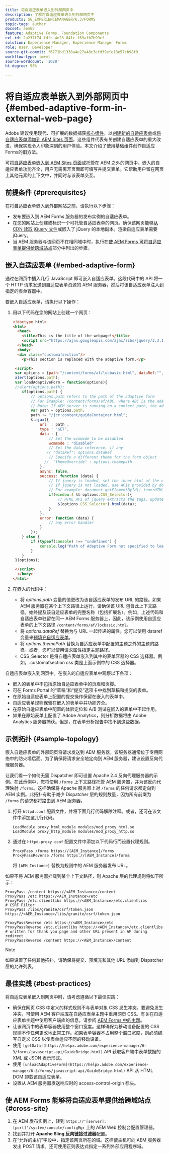 ```yaml
---
title: 将自适应表单嵌入到外部网页中
description: 了解将自适应表单嵌入到外部网页中
products: SG_EXPERIENCEMANAGER/6.3/FORMS
topic-tags: author
docset: aem65
feature: Adaptive Forms, Foundation Components
exl-id: 2a237f74-fdfc-4e28-841c-f69afb7b99cf
solution: Experience Manager, Experience Manager Forms
role: User, Developer
source-git-commit: f6771bd1338a4e27a48c3efd39efe18e57cb98f9
workflow-type: tm+mt
source-wordcount: '1028'
ht-degree: 98%

---
```


# 将自适应表单嵌入到外部网页中{#embed-adaptive-form-in-external-web-page}

<span class="preview">Adobe 建议使用现代、可扩展的数据捕获[核心组件](https://experienceleague.adobe.com/docs/experience-manager-core-components/using/adaptive-forms/introduction.html)，以[创建新的自适应表单](/help/forms/using/create-an-adaptive-form-core-components.md)或[将自适应表单添加到 AEM Sites 页面](/help/forms/using/create-or-add-an-adaptive-form-to-aem-sites-page.md)。这些组件代表有关创建自适应表单的重大改进，确保实现令人印象深刻的用户体验。本文介绍了使用基础组件创作自适应Forms的旧方法。 </span>

可[将自适应表单嵌入到 AEM Sites 页面](/help/forms/using/embed-adaptive-form-aem-sites.md)或托管在 AEM 之外的网页中。嵌入的自适应表单功能齐全，用户无需离开页面即可填写并提交表单。它帮助用户留在网页上其他元素的上下文中，并同时与该表单交互。

## 前提条件 {#prerequisites}

在将自适应表单嵌入到外部网站之前，请执行以下步骤：

* 发布要嵌入到 AEM Forms 服务器的发布实例的自适应表单。
* 在您的网站上创建或标识一个可托管自适应表单的网页。确保该网页能够[从 CDN 读取 jQuery 文件](https://ajax.googleapis.com/ajax/libs/jquery/3.3.1/jquery.min.js)或嵌入了 jQuery 的本地副本。渲染自适应表单需要 jQuery。
* 当 AEM 服务器与该网页不在相同域中时，执行在[使 AEM Forms 可将自适应表单提供给跨域站点](#cross-site)部分中列出的步骤。

## 嵌入自适应表单 {#embed-adaptive-form}

通过在网页中插入几行 JavaScript 即可嵌入自适应表单。这段代码中的 API 将一个 HTTP 请求发送到自适应表单资源的 AEM 服务器，然后将该自适应表单注入到指定的表单容器中。

要嵌入自适应表单，请执行以下操作：

1. 用以下代码在您的网站上创建一个网页：

   ```html
   <!doctype html>
   <html>
     <head>
       <title>This is the title of the webpage!</title>
       <script src="https://ajax.googleapis.com/ajax/libs/jquery/3.3.1/jquery.min.js"></script>
     </head>
     <body>
     <div class="customafsection"/>
       <p>This section is replaced with the adaptive form.</p>
   
    <script>
    var options = {path:"/content/forms/af/locbasic.html", dataRef:"", themepath:"", CSS_Selector:".customafsection"};
    alert(options.path);
    var loadAdaptiveForm = function(options){
    //alert(options.path);
       if(options.path) {
           // options.path refers to the path of the adaptive form
           // For Example: /content/forms/af/ABC, where ABC is the adaptive form
           // Note: If AEM server is running on a context path, the adaptive form URL must contain the context path
           var path = options.path;
           path += "/jcr:content/guideContainer.html";
           $.ajax({
               url  : path ,
               type : "GET",
               data : {
                   // Set the wcmmode to be disabled
                   wcmmode : "disabled"
                   // Set the data reference, if any
                  // "dataRef": options.dataRef
                   // Specify a different theme for the form object
                 //  "themeOverride" : options.themepath
               },
               async: false,
               success: function (data) {
                   // If jquery is loaded, set the inner html of the container
                   // If jquery is not loaded, use APIs provided by document to set the inner HTML but these APIs would not evaluate the script tag in HTML as per the HTML5 spec
                   // For example: document.getElementById().innerHTML
                   if(window.$ && options.CSS_Selector){
                       // HTML API of jquery extracts the tags, updates the DOM, and evaluates the code embedded in the script tag.
                       $(options.CSS_Selector).html(data);
                   }
               },
               error: function (data) {
                   // any error handler
               }
           });
       } else {
           if (typeof(console) !== "undefined") {
               console.log("Path of Adaptive Form not specified to loadAdaptiveForm");
           }
       }
    }(options);
   
    </script>
     </body>
   </html>
   ```

1. 在嵌入的代码中：

   * 将 *options.path* 变量的值更改为该自适应表单的发布 URL 的路径。如果 AEM 服务器在某个上下文路径上运行，请确保该 URL 包含此上下文路径。始终提及该自适应表单的完整名称（包括扩展名）。例如，上述代码和自适应表单驻留在同一 AEM Forms 服务器上，因此，该示例使用自适应表单的上下文路径 `/content/forms/af/locbasic.html`。
   * 将 *options.dataRef* 替换为与 URL 一起传递的属性。您可以使用 dataref 变量来[预填充自适应表单](/help/forms/using/prepopulate-adaptive-form-fields.md)。
   * 将 *options.themePath* 替换为自适应表单中配置的主题之外的主题的路径。或者，您可以使用请求属性指定主题路径。
   * CSS_Selector 是将自适应表单嵌入到其中的表单容器的 CSS 选择器。例如，.customafsection css 类是上面示例中的 CSS 选择器。

自适应表单嵌入到网页中。在嵌入的自适应表单中观察以下各项：

* 嵌入的表单中不包括原始自适应表单中的页眉和页脚。
* 可在 Forms Portal 的“草稿”和“提交”选项卡中找到草稿和提交的表单。
* 在原始自适应表单上配置的提交操作保留在嵌入的表单中。
* 自适应表单规则保留在嵌入的表单中并功能齐全。
* 在原始自适应表单中配置的体验定位和 A/B 测试在嵌入的表单中不起作用。
* 如果在原始表单上配置了 Adobe Analytics，则分析数据将由 Adobe Analytics 服务器捕获。但是，在表单分析报告中找不到这些数据。

## 示例拓扑 {#sample-topology}

嵌入自适应表单的外部网页将请求发送到 AEM 服务器，该服务器通常位于专用网络中的防火墙后面。为了确保将请求安全地定向到 AEM 服务器，建议设置反向代理服务器。

让我们看一个如何无需 Dispatcher 即可设置 Apache 2.4 反向代理服务器的示例。在此示例中，您将使用 `/forms` 上下文路径托管 AEM 服务器，并为该反向代理映射 `/forms`。这样确保将 Apache 服务器上对 `/forms` 的任何请求都定向到 AEM 实例。此拓扑有助于减少 Dispatcher 层的规则数量，因为所有前缀为 `/forms` 的请求都将路由到 AEM 服务器。

1. 打开 `httpd.conf` 配置文件，并将下面几行代码解除注释。或者，还可在该文件中添加这几行代码。

   ```text
   LoadModule proxy_html_module modules/mod_proxy_html.so
   LoadModule proxy_http_module modules/mod_proxy_http.so
   ```

1. 通过在 `httpd-proxy.conf` 配置文件中添加以下代码行而设置代理规则。

   ```text
   ProxyPass /forms https://[AEM_Instance]/forms
   ProxyPassReverse /forms https://[AEM_Instance]/forms
   ```

   将 `[AEM_Instance]` 替换为规则中的 AEM 服务器发布 URL。

如果不将 AEM 服务器挂载到某个上下文路径，则 Apache 层的代理规则将如下所示：

```text
ProxyPass /content https://<AEM_Instance>/content
ProxyPass /etc https://<AEM_Instance>/etc
ProxyPass /etc.clientlibs https://<AEM_Instance>/etc.clientlibs
# CSRF Filter
ProxyPass /libs/granite/csrf/token.json https://<AEM_Instance>/libs/granite/csrf/token.json

ProxyPassReverse /etc https://<AEM_Instance>/etc
ProxyPassReverse /etc.clientlibs https://<AEM_Instance>/etc.clientlibs
# written for thank you page and other URL present in AF during redirect
ProxyPassReverse /content https://<AEM_Instance>/content
```

>[!NOTE]
>
>如果设置了任何其他拓扑，请确保将提交、预填充和其他 URL 添加到 Dispatcher 层的允许列表。

## 最佳实践 {#best-practices}

将自适应表单嵌入到网页中时，请考虑遵循以下最佳实践：

* 确保在网页 CSS 中定义的样式规则不与表单对象 CSS 发生冲突。要避免发生冲突，可使用 AEM 客户端库在自适应表单主题中重用网页 CSS。有关在自适应表单主题中使用客户端库的信息，请参阅 [AEM Forms 中的主题](../../forms/using/themes.md)。
* 让该网页中的表单容器使用整个窗口宽度。这样确保为移动设备配置的 CSS 规则不作任何更改地正常工作。如果表单容器不占用整个窗口宽度，则必须编写自定义 CSS 以使表单适应不同的移动设备。
* 使用 `[getData](https://helpx.adobe.com/experience-manager/6-3/forms/javascript-api/GuideBridge.html)` API 获取客户端中表单数据的 XML 或 JSON 表示形式。
* 使用 `[unloadAdaptiveForm](https://helpx.adobe.com/experience-manager/6-3/forms/javascript-api/GuideBridge.html)` API 从 HTML DOM 卸载该自适应表单。
* 设置从 AEM 服务器发送响应时的 access-control-origin 标头。

## 使 AEM Forms 能够将自适应表单提供给跨域站点 {#cross-site}

1. 在 AEM 发布实例上，转到 `https://'[server]:[port]'/system/console/configMgr` 上的 AEM Web 控制台配置管理器。
1. 找到并打开 **Apache Sling 反向链接过滤器**&#x200B;配置。
1. 在“允许的主机”字段中，指定该网页所在的域。这样使主机可向 AEM 服务器发出 POST 请求。还可使用正则表达式指定一系列外部应用程序域。
